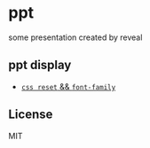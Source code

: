 # ppt

some presentation created by reveal

## ppt display

+ [`css reset` && `font-family`]()

## License

MIT
